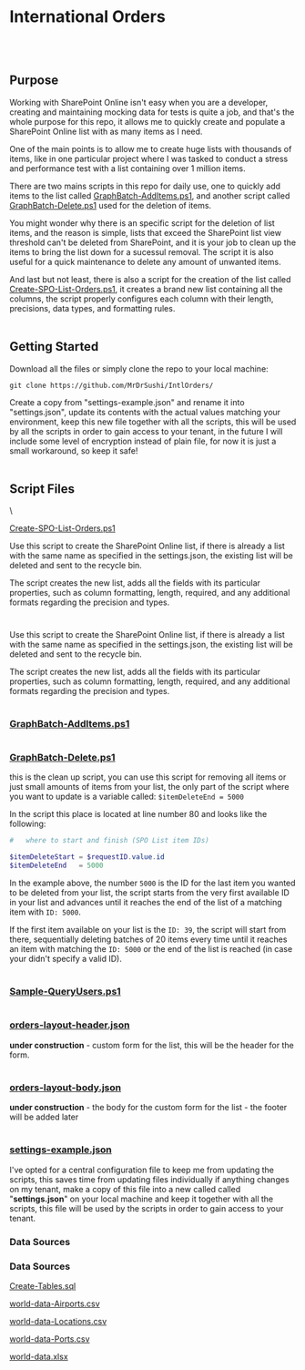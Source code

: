 # **International Orders**

<br>
<br>

## **Purpose**

Working with SharePoint Online isn't easy when you are a developer, creating and maintaining mocking data for tests is quite a job, and that's the whole purpose for this repo, it allows me to quickly create and populate a SharePoint Online list with as many items as I need.

One of the main points is to allow me to create huge lists with thousands of items, like in one particular project where I was tasked to conduct a stress and performance test with a list containing over 1 million items.

There are two mains scripts in this repo for daily use, one to quickly add items to the list called  [GraphBatch-AddItems.ps1](GraphBatch-AddItems.ps1), and another script called [GraphBatch-Delete.ps1](GraphBatch-Delete.ps1) used for the deletion of items.

You might wonder why there is an specific script for the deletion of list items, and the reason is simple, lists that exceed the SharePoint list view threshold can't be deleted from SharePoint, and it is your job to clean up the items to bring the list down for a sucessul removal. The script it is also useful for a quick maintenance to delete any amount of unwanted items.

And last but not least, there is also a script for the creation of the list called [Create-SPO-List-Orders.ps1](Create-SPO-List-Orders.ps1), it creates a brand new list containing all the columns, the script properly configures each column with their length, precisions, data types, and formatting rules.
<br>
<br>

## **Getting Started**

Download all the files or simply clone the repo to your local machine:

```
git clone https://github.com/MrDrSushi/IntlOrders/
```

Create a copy from "settings-example.json" and rename it into "settings.json", update its contents with the actual values matching your environment, keep this new file together with all the scripts, this will be used by all the scripts in order to gain access to your tenant, in the future I will include some level of encryption instead of plain file, for now it is just a small workaround, so keep it safe!
<br>
<br>

## **Script Files**



  \


[Create-SPO-List-Orders.ps1](Create-SPO-List-Orders.ps1)

Use this script to create the SharePoint Online list, if there is already a list with the same name as specified in the settings.json, the existing list will be deleted and sent to the recycle bin.

The script creates the new list, adds all the fields with its particular properties, such as column formatting, length, required, and any additional formats regarding the precision and types.

#

Use this script to create the SharePoint Online list, if there is already a list with the same name as specified in the settings.json, the existing list will be deleted and sent to the recycle bin.

The script creates the new list, adds all the fields with its particular properties, such as column formatting, length, required, and any additional formats regarding the precision and types.

#

### [GraphBatch-AddItems.ps1](GraphBatch-AddItems.ps1)

#

### [GraphBatch-Delete.ps1](GraphBatch-Delete.ps1)

this is the clean up script, you can use this script for removing all items or just small amounts of items from your list, the only part of the script where you want to update is a variable called:
 ```$itemDeleteEnd = 5000```

In the script this place is located at line number 80 and looks like the following:

```powershell
#   where to start and finish (SPO List item IDs)

$itemDeleteStart = $requestID.value.id
$itemDeleteEnd   = 5000
```

In the example above, the number ```5000``` is the ID for the last item you wanted to be deleted from your list, the script starts from the very first available ID in your list and advances until it reaches the end of the list of a matching item with ```ID: 5000```.

If the first item available on your list is the ```ID: 39```, the script will start from there, sequentially deleting batches of 20 items every time until it reaches an item with matching the ```ID: 5000``` or the end of the list is reached (in case your didn't specify a valid ID).

#

### [Sample-QueryUsers.ps1](Sample-QueryUsers.ps1)

#

### [orders-layout-header.json](orders-layout-header.json)

**under construction** - custom form for the list, this will be the header for the form.

#

### [orders-layout-body.json](orders-layout-body.json)

**under construction** - the body for the custom form for the list - the footer will be added later

#

### [settings-example.json](settings-example.json)

I've opted for a central configuration file to keep me from updating the scripts, this saves time from updating files individually if anything changes on my tenant, make a copy of this file into a new called called "**settings.json**" on your local machine and keep it together with all the scripts, this file will be used by the scripts in order to gain access to your tenant.





### **Data Sources**
### **Data Sources**


[Create-Tables.sql](Create-Tables.sql)

[world-data-Airports.csv](world-data-Airports.csv)

[world-data-Locations.csv](world-data-Locations.csv)

[world-data-Ports.csv](world-data-Ports.csv)

[world-data.xlsx](world-data.xlsx)
